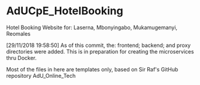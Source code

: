 # AdUCpE_HotelBooking
Hotel Booking Website for: Laserna, Mbonyingabo, Mukamugemanyi, Reomales


[29/11/2018 19:58:50] As of this commit, the: frontend; backend; and proxy directories were added.
This is in preparation for creating the microservices thru Docker.

Most of the files in here are templates only, based on Sir Raf's GitHub repository AdU_Online_Tech
